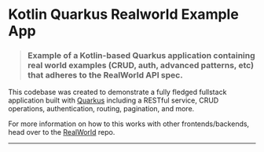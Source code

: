 # Kotlin Quarkus Realworld Example App

> ### Example of a Kotlin-based Quarkus application containing real world examples (CRUD, auth, advanced patterns, etc) that adheres to the RealWorld API spec.

This codebase was created to demonstrate a fully fledged fullstack application built with [Quarkus](https://quarkus.io/)
including a RESTful service, CRUD operations, authentication, routing, pagination, and more.

For more information on how to this works with other frontends/backends, head over to
the [RealWorld](https://github.com/gothinkster/realworld) repo.

___
